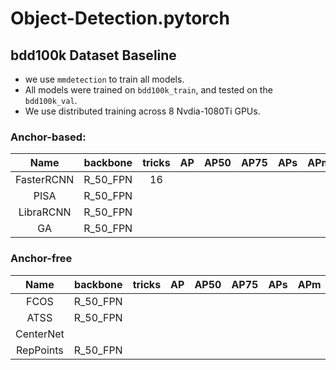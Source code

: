 # Object-Detection.pytorch

## bdd100k Dataset Baseline
- we use `mmdetection` to train all models.
- All models were trained on `bdd100k_train`, and tested on the `bdd100k_val`.
- We use distributed training across 8 Nvdia-1080Ti GPUs. 





### Anchor-based:
|  Name    | backbone | tricks |  AP   |  AP50  |  AP75  |  APs   |  APm   |  APl   |
| :------: |:------:  |:------:|:------:|:------:|:------:|:------:|:------:|:------:|
|  FasterRCNN | R_50_FPN |   16   | 
|  PISA    | R_50_FPN |      | 
|  LibraRCNN| R_50_FPN|      | 
|  GA      | R_50_FPN |      | 


### Anchor-free
|  Name    | backbone | tricks |  AP   |  AP50  |  AP75  |  APs   |  APm   |  APl   |
| :------: |:------:  |:------:|:------:|:------:|:------:|:------:|:------:|:------:|
| FCOS     | R_50_FPN |        |
| ATSS     | R_50_FPN |      |
| CenterNet| 
| RepPoints| R_50_FPN |     |
